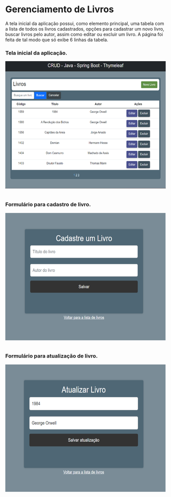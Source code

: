 # Gerenciamento de Livros
  <p>
    A tela inicial da aplicação possui, como elemento principal, uma tabela com a lista de todos os livros cadastrados, opções para cadastrar um novo livro, buscar livros pelo autor, assim como editar ou excluir um livro. A página foi feita de tal modo que só exibe 6 linhas da tabela.
  </p
<div  align="center">
  <div style="display: inline_block">
    <h3>Tela inicial da aplicação.</h3>
    <img align="center" height="400px;" width="600px" src="src/main/resources/static/imagens/lista-de-livros.png">
   </div>
   <div style="display: inline_block"><br>
        <h3>Formulário para cadastro de livro.</h3>
         <img align="center" height="400px;" width="600px" src="src/main/resources/static/imagens/cadastro-de-livro.png">
    </div>
    <div style="display: inline_block"><br>
        <h3>Formulário para atualização de livro.</h3>
         <img align="center" height="400px;" width="600px" src="src/main/resources/static/imagens/atualizar-livro.png">
    </div>
</div>

